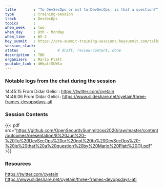 ```yaml
---
title        : "To DevSecOps or not to DevSecOps: is that a question?"
type         : training-session
track        : DevSecOps
topics       : 
when_week    : two
when_day     : 8th - Monday
when_time    : WS-2
hey_summit   : https://pre-summit-training-sessions.heysummit.com/talks/to-devsecops-or-not-to-devsecopsis-that-a-question/
session_slack:
status       :          # draft, review-content, done
description  : TBD
organizers   : Mario Platt
youtube_link : dHkptfSUWlo
---
```



### Notable logs from the chat during the session

14:45:15	 From Didar Gelici : https://twitter.com/cyetain     \
14:46:06	 From Didar Gelici : https://www.slideshare.net/cyetain/three-frames-devopsdays-atl 


### Session Contents

{{< pdf src="https://github.com/OpenSecuritySummit/oss2020/raw/master/content/outcomes/presentation/8%20Jun%20-%20To%20DevSecOps%20or%20not%20to%20DevSecOps%20-%20is%20that%20a%20question%20by%20Mario%20Platt%20(1).pdf" >}}

### Resources

https://twitter.com/cyetain  \
https://www.slideshare.net/cyetain/three-frames-devopsdays-atl
